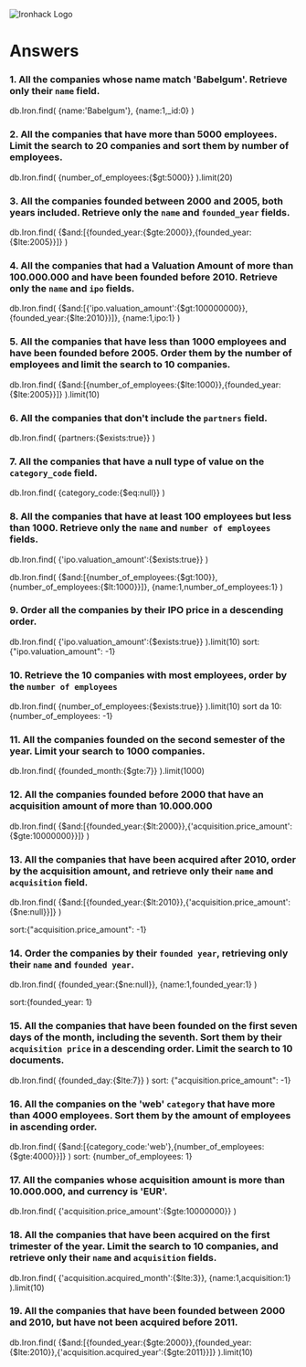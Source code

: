 ![Ironhack Logo](https://i.imgur.com/1QgrNNw.png)

# Answers

### 1. All the companies whose name match 'Babelgum'. Retrieve only their `name` field.

<!-- Your Code Goes Here -->

db.Iron.find(
{name:'Babelgum'},
{name:1,\_id:0}
)

### 2. All the companies that have more than 5000 employees. Limit the search to 20 companies and sort them by **number of employees**.

<!-- Your Code Goes Here -->

db.Iron.find(
{number_of_employees:{$gt:5000}}
).limit(20)

### 3. All the companies founded between 2000 and 2005, both years included. Retrieve only the `name` and `founded_year` fields.

<!-- Your Code Goes Here -->

db.Iron.find(
{$and:[{founded_year:{$gte:2000}},{founded_year:{$lte:2005}}]}
)

### 4. All the companies that had a Valuation Amount of more than 100.000.000 and have been founded before 2010. Retrieve only the `name` and `ipo` fields.

<!-- Your Code Goes Here -->

db.Iron.find(
{$and:[{'ipo.valuation_amount':{$gt:100000000}},{founded_year:{$lte:2010}}]},
{name:1,ipo:1}
)

### 5. All the companies that have less than 1000 employees and have been founded before 2005. Order them by the number of employees and limit the search to 10 companies.

<!-- Your Code Goes Here -->

db.Iron.find(
{$and:[{number_of_employees:{$lte:1000}},{founded_year:{$lte:2005}}]}
).limit(10)

### 6. All the companies that don't include the `partners` field.

<!-- Your Code Goes Here -->

db.Iron.find(
{partners:{$exists:true}}
)

### 7. All the companies that have a null type of value on the `category_code` field.

<!-- Your Code Goes Here -->

db.Iron.find(
{category_code:{$eq:null}}
)

### 8. All the companies that have at least 100 employees but less than 1000. Retrieve only the `name` and `number of employees` fields.

<!-- Your Code Goes Here -->

db.Iron.find(
{'ipo.valuation_amount':{$exists:true}}
)

db.Iron.find(
{$and:[{number_of_employees:{$gt:100}},{number_of_employees:{$lt:1000}}]},
{name:1,number_of_employees:1}
)

### 9. Order all the companies by their IPO price in a descending order.

<!-- Your Code Goes Here -->

db.Iron.find(
{'ipo.valuation_amount':{$exists:true}}
).limit(10)
sort: {"ipo.valuation_amount": -1}

### 10. Retrieve the 10 companies with most employees, order by the `number of employees`

<!-- Your Code Goes Here -->

db.Iron.find(
{number_of_employees:{$exists:true}}
).limit(10)
sort da 10: {number_of_employees: -1}

### 11. All the companies founded on the second semester of the year. Limit your search to 1000 companies.

<!-- Your Code Goes Here -->

db.Iron.find(
{founded_month:{$gte:7}}
).limit(1000)

### 12. All the companies founded before 2000 that have an acquisition amount of more than 10.000.000

<!-- Your Code Goes Here -->

db.Iron.find(
{$and:[{founded_year:{$lt:2000}},{'acquisition.price_amount':{$gte:10000000}}]}
)

### 13. All the companies that have been acquired after 2010, order by the acquisition amount, and retrieve only their `name` and `acquisition` field.

<!-- Your Code Goes Here -->

db.Iron.find(
{$and:[{founded_year:{$lt:2010}},{'acquisition.price_amount':{$ne:null}}]}
)

sort:{"acquisition.price_amount": -1}

### 14. Order the companies by their `founded year`, retrieving only their `name` and `founded year`.

<!-- Your Code Goes Here -->

db.Iron.find(
{founded_year:{$ne:null}},
{name:1,founded_year:1}
)

sort:{founded_year: 1}

### 15. All the companies that have been founded on the first seven days of the month, including the seventh. Sort them by their `acquisition price` in a descending order. Limit the search to 10 documents.

<!-- Your Code Goes Here -->

db.Iron.find(
{founded_day:{$lte:7}}
)
sort: {"acquisition.price_amount": -1}

### 16. All the companies on the 'web' `category` that have more than 4000 employees. Sort them by the amount of employees in ascending order.

<!-- Your Code Goes Here -->

db.Iron.find(
{$and:[{category_code:'web'},{number_of_employees:{$gte:4000}}]}
)
sort: {number_of_employees: 1}

### 17. All the companies whose acquisition amount is more than 10.000.000, and currency is 'EUR'.

<!-- Your Code Goes Here -->

db.Iron.find(
{'acquisition.price_amount':{$gte:10000000}}
)

### 18. All the companies that have been acquired on the first trimester of the year. Limit the search to 10 companies, and retrieve only their `name` and `acquisition` fields.

<!-- Your Code Goes Here -->

db.Iron.find(
{'acquisition.acquired_month':{$lte:3}},
{name:1,acquisition:1}
).limit(10)

### 19. All the companies that have been founded between 2000 and 2010, but have not been acquired before 2011.

<!-- Your Code wee Goes Here -->

db.Iron.find(
{$and:[{founded_year:{$gte:2000}},{founded_year:{$lte:2010}},{'acquisition.acquired_year':{$gte:2011}}]}
).limit(10)
